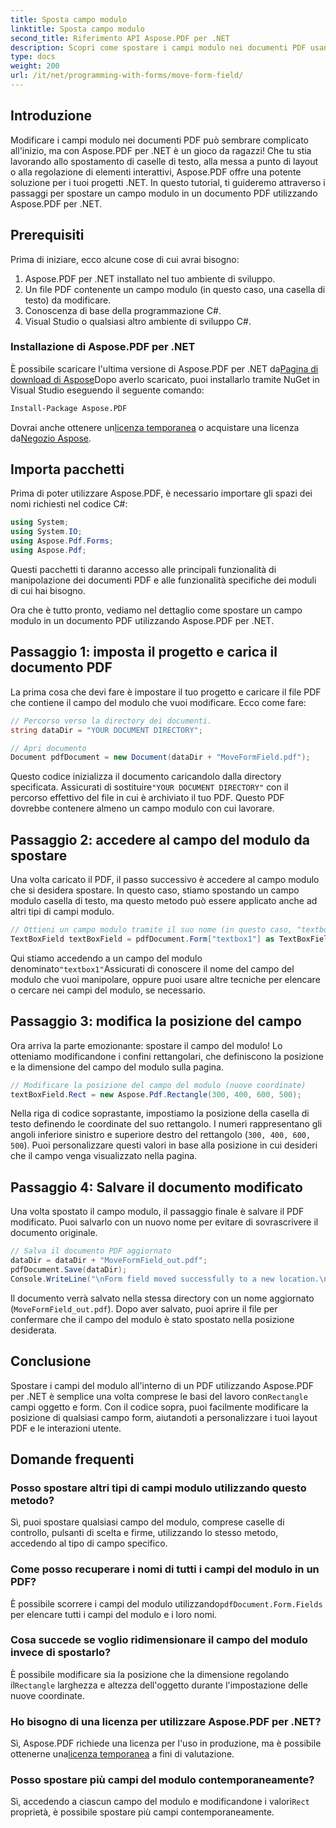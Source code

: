 ```yaml
---
title: Sposta campo modulo
linktitle: Sposta campo modulo
second_title: Riferimento API Aspose.PDF per .NET
description: Scopri come spostare i campi modulo nei documenti PDF usando Aspose.PDF per .NET con questa guida. Segui questo tutorial dettagliato per modificare facilmente le posizioni delle caselle di testo.
type: docs
weight: 200
url: /it/net/programming-with-forms/move-form-field/
---
```

## Introduzione

Modificare i campi modulo nei documenti PDF può sembrare complicato all'inizio, ma con Aspose.PDF per .NET è un gioco da ragazzi! Che tu stia lavorando allo spostamento di caselle di testo, alla messa a punto di layout o alla regolazione di elementi interattivi, Aspose.PDF offre una potente soluzione per i tuoi progetti .NET. In questo tutorial, ti guideremo attraverso i passaggi per spostare un campo modulo in un documento PDF utilizzando Aspose.PDF per .NET.

## Prerequisiti

Prima di iniziare, ecco alcune cose di cui avrai bisogno:

1. Aspose.PDF per .NET installato nel tuo ambiente di sviluppo.
2. Un file PDF contenente un campo modulo (in questo caso, una casella di testo) da modificare.
3. Conoscenza di base della programmazione C#.
4. Visual Studio o qualsiasi altro ambiente di sviluppo C#.

### Installazione di Aspose.PDF per .NET

 È possibile scaricare l'ultima versione di Aspose.PDF per .NET da[Pagina di download di Aspose](https://releases.aspose.com/pdf/net/)Dopo averlo scaricato, puoi installarlo tramite NuGet in Visual Studio eseguendo il seguente comando:

```bash
Install-Package Aspose.PDF
```

 Dovrai anche ottenere un[licenza temporanea](https://purchase.aspose.com/temporary-license/) o acquistare una licenza da[Negozio Aspose](https://purchase.aspose.com/buy).

## Importa pacchetti

Prima di poter utilizzare Aspose.PDF, è necessario importare gli spazi dei nomi richiesti nel codice C#:

```csharp
using System;
using System.IO;
using Aspose.Pdf.Forms;
using Aspose.Pdf;
```

Questi pacchetti ti daranno accesso alle principali funzionalità di manipolazione dei documenti PDF e alle funzionalità specifiche dei moduli di cui hai bisogno.

Ora che è tutto pronto, vediamo nel dettaglio come spostare un campo modulo in un documento PDF utilizzando Aspose.PDF per .NET.

## Passaggio 1: imposta il progetto e carica il documento PDF

La prima cosa che devi fare è impostare il tuo progetto e caricare il file PDF che contiene il campo del modulo che vuoi modificare. Ecco come fare:

```csharp
// Percorso verso la directory dei documenti.
string dataDir = "YOUR DOCUMENT DIRECTORY";

// Apri documento
Document pdfDocument = new Document(dataDir + "MoveFormField.pdf");
```

 Questo codice inizializza il documento caricandolo dalla directory specificata. Assicurati di sostituire`"YOUR DOCUMENT DIRECTORY"` con il percorso effettivo del file in cui è archiviato il tuo PDF. Questo PDF dovrebbe contenere almeno un campo modulo con cui lavorare.

## Passaggio 2: accedere al campo del modulo da spostare

Una volta caricato il PDF, il passo successivo è accedere al campo modulo che si desidera spostare. In questo caso, stiamo spostando un campo modulo casella di testo, ma questo metodo può essere applicato anche ad altri tipi di campi modulo.

```csharp
// Ottieni un campo modulo tramite il suo nome (in questo caso, "textbox1")
TextBoxField textBoxField = pdfDocument.Form["textbox1"] as TextBoxField;
```

 Qui stiamo accedendo a un campo del modulo denominato`"textbox1"`Assicurati di conoscere il nome del campo del modulo che vuoi manipolare, oppure puoi usare altre tecniche per elencare o cercare nei campi del modulo, se necessario.

## Passaggio 3: modifica la posizione del campo

Ora arriva la parte emozionante: spostare il campo del modulo! Lo otteniamo modificandone i confini rettangolari, che definiscono la posizione e la dimensione del campo del modulo sulla pagina.

```csharp
// Modificare la posizione del campo del modulo (nuove coordinate)
textBoxField.Rect = new Aspose.Pdf.Rectangle(300, 400, 600, 500);
```

Nella riga di codice soprastante, impostiamo la posizione della casella di testo definendo le coordinate del suo rettangolo. I numeri rappresentano gli angoli inferiore sinistro e superiore destro del rettangolo (`300, 400, 600, 500`). Puoi personalizzare questi valori in base alla posizione in cui desideri che il campo venga visualizzato nella pagina.

## Passaggio 4: Salvare il documento modificato

Una volta spostato il campo modulo, il passaggio finale è salvare il PDF modificato. Puoi salvarlo con un nuovo nome per evitare di sovrascrivere il documento originale.

```csharp
// Salva il documento PDF aggiornato
dataDir = dataDir + "MoveFormField_out.pdf";
pdfDocument.Save(dataDir);
Console.WriteLine("\nForm field moved successfully to a new location.\nFile saved at " + dataDir);
```

Il documento verrà salvato nella stessa directory con un nome aggiornato (`MoveFormField_out.pdf`). Dopo aver salvato, puoi aprire il file per confermare che il campo del modulo è stato spostato nella posizione desiderata.

## Conclusione

 Spostare i campi del modulo all'interno di un PDF utilizzando Aspose.PDF per .NET è semplice una volta comprese le basi del lavoro con`Rectangle` campi oggetto e form. Con il codice sopra, puoi facilmente modificare la posizione di qualsiasi campo form, aiutandoti a personalizzare i tuoi layout PDF e le interazioni utente.

## Domande frequenti

### Posso spostare altri tipi di campi modulo utilizzando questo metodo?
Sì, puoi spostare qualsiasi campo del modulo, comprese caselle di controllo, pulsanti di scelta e firme, utilizzando lo stesso metodo, accedendo al tipo di campo specifico.

### Come posso recuperare i nomi di tutti i campi del modulo in un PDF?
 È possibile scorrere i campi del modulo utilizzando`pdfDocument.Form.Fields` per elencare tutti i campi del modulo e i loro nomi.

### Cosa succede se voglio ridimensionare il campo del modulo invece di spostarlo?
 È possibile modificare sia la posizione che la dimensione regolando il`Rectangle` larghezza e altezza dell'oggetto durante l'impostazione delle nuove coordinate.

### Ho bisogno di una licenza per utilizzare Aspose.PDF per .NET?
 Sì, Aspose.PDF richiede una licenza per l'uso in produzione, ma è possibile ottenerne una[licenza temporanea](https://purchase.aspose.com/temporary-license/) a fini di valutazione.

### Posso spostare più campi del modulo contemporaneamente?
 Sì, accedendo a ciascun campo del modulo e modificandone i valori`Rect` proprietà, è possibile spostare più campi contemporaneamente.
